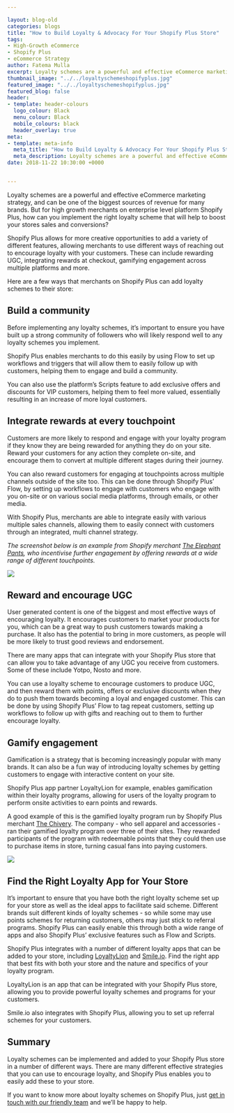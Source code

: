 ```yaml
--- 

layout: blog-old
categories: blogs
title: "How to Build Loyalty & Advocacy For Your Shopify Plus Store"
tags:
- High-Growth eCommerce
- Shopify Plus
- eCommerce Strategy
author: Fatema Mulla
excerpt: Loyalty schemes are a powerful and effective eCommerce marketing strategy, and can be one of the biggest sources of revenue for many brands. But for high growth merchants on enterprise level platform Shopify Plus, how can you implement the right loyalty scheme that will help to boost your stores sales and conversions? 
thumbnail_image: "../../loyaltyschemeshopifyplus.jpg"
featured_image: "../../loyaltyschemeshopifyplus.jpg"
featured_blog: false
header:
- template: header-colours
  logo_colour: Black
  menu_colour: Black
  mobile_colours: black
  header_overlay: true
meta:
- template: meta-info
  meta_title: "How to Build Loyalty & Advocacy For Your Shopify Plus Store"
  meta_description: Loyalty schemes are a powerful and effective eCommerce marketing strategy, and can be one of the biggest sources of revenue for many brands. But for high growth merchants on enterprise level platform Shopify Plus, how can you implement the right loyalty scheme that will help to boost your stores sales and conversions?
date: 2018-11-22 10:30:00 +0000


--- 
```

Loyalty schemes are a powerful and effective eCommerce marketing strategy, and can be one of the biggest sources of revenue for many brands. But for high growth merchants on enterprise level platform Shopify Plus, how can you implement the right loyalty scheme that will help to boost your stores sales and conversions?

Shopify Plus allows for more creative opportunities to add a variety of different features, allowing merchants to use different ways of reaching out to encourage loyalty with your customers. These can include rewarding UGC, integrating rewards at checkout, gamifying engagement across multiple platforms and more.

Here are a few ways that merchants on Shopify Plus can add loyalty schemes to their store:

  

Build a community
-----------------

Before implementing any loyalty schemes, it’s important to ensure you have built up a strong community of followers who will likely respond well to any loyalty schemes you implement.

Shopify Plus enables merchants to do this easily by using Flow to set up workflows and triggers that will allow them to easily follow up with customers, helping them to engage and build a community.

You can also use the platform’s Scripts feature to add exclusive offers and discounts for VIP customers, helping them to feel more valued, essentially resulting in an increase of more loyal customers.

  

Integrate rewards at every touchpoint
-------------------------------------

Customers are more likely to respond and engage with your loyalty program if they know they are being rewarded for anything they do on your site. Reward your customers for any action they complete on-site, and encourage them to convert at multiple different stages during their journey.

You can also reward customers for engaging at touchpoints across multiple channels outside of the site too. This can be done through Shopify Plus’ Flow, by setting up workflows to engage with customers who engage with you on-site or on various social media platforms, through emails, or other media.

With Shopify Plus, merchants are able to integrate easily with various multiple sales channels, allowing them to easily connect with customers through an integrated, multi channel strategy.

_The screenshot below is an example from Shopify merchant_ [_The Elephant Pants_](https://www.theelephantpants.com/)_, who incentivise further engagement by offering rewards at a wide range of different touchpoints._

![](https://lh6.googleusercontent.com/koKwVIg_HrnC691nnEP04E4ba1fMBkezlE9mMHwY_RUmGzAH_Hu-4XZgLTna7XKFvswVYN_Osa5hb2N1NXI7JPLITvQrz7xHjfpM7makSwtgI57v19rZ9cj4pRGVXqb0RLgRel13)

  

Reward and encourage UGC
------------------------

User generated content is one of the biggest and most effective ways of encouraging loyalty. It encourages customers to market your products for you, which can be a great way to push customers towards making a purchase. It also has the potential to bring in more customers, as people will be more likely to trust good reviews and endorsement.

There are many apps that can integrate with your Shopify Plus store that can allow you to take advantage of any UGC you receive from customers. Some of these include Yotpo, Nosto and more.

You can use a loyalty scheme to encourage customers to produce UGC, and then reward them with points, offers or exclusive discounts when they do to push them towards becoming a loyal and engaged customer. This can be done by using Shopify Plus’ Flow to tag repeat customers, setting up workflows to follow up with gifts and reaching out to them to further encourage loyalty.

  

Gamify engagement
-----------------

Gamification is a strategy that is becoming increasingly popular with many brands. It can also be a fun way of introducing loyalty schemes by getting customers to engage with interactive content on your site.

Shopify Plus app partner LoyaltyLion for example, enables gamification within their loyalty programs, allowing for users of the loyalty program to perform onsite activities to earn points and rewards.

A good example of this is the gamified loyalty program run by Shopify Plus merchant [The Chivery](https://www.thechivery.com/). The company - who sell apparel and accessories - ran their gamified loyalty program over three of their sites. They rewarded participants of the program with redeemable points that they could then use to purchase items in store, turning casual fans into paying customers.

![](https://lh3.googleusercontent.com/a3lDkXenmW8IEaMDL4ht7vZvjMIT6N8lajLvZhZfkCEN9lunYYU4u3iN3XZlYX4kDawS885dFpZqhyNofJ3HsaetfdgxOqMS1qMj-DsTrhBqAQ8qIQvfVUk6ctrao1EUvqCLRxuO)

  

Find the Right Loyalty App for Your Store
-----------------------------------------

It’s important to ensure that you have both the right loyalty scheme set up for your store as well as the ideal apps to facilitate said scheme. Different brands suit different kinds of loyalty schemes - so while some may use points schemes for returning customers, others may just stick to referral programs. Shopify Plus can easily enable this through both a wide range of apps and also Shopify Plus’ exclusive features such as Flow and Scripts.

Shopify Plus integrates with a number of different loyalty apps that can be added to your store, including [LoyaltyLion](https://loyaltylion.com/) and [Smile.io](https://smile.io/?utm_campaign=Partner%20Ref&utm_source=Statement). Find the right app that best fits with both your store and the nature and specifics of your loyalty program.

LoyaltyLion is an app that can be integrated with your Shopify Plus store, allowing you to provide powerful loyalty schemes and programs for your customers.

Smile.io also integrates with Shopify Plus, allowing you to set up referral schemes for your customers.

  

Summary
-------

Loyalty schemes can be implemented and added to your Shopify Plus store in a number of different ways. There are many different effective strategies that you can use to encourage loyalty, and Shopify Plus enables you to easily add these to your store.

  

If you want to know more about loyalty schemes on Shopify Plus, just [get in touch with our friendly team](https://www.statementagency.com/contact-us) and we’ll be happy to help.